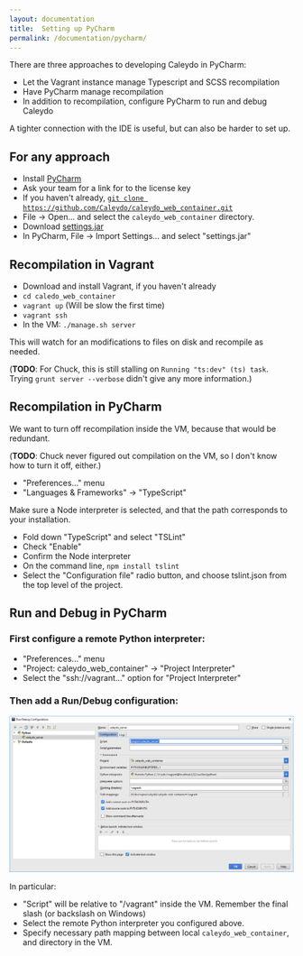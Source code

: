 ```yaml
---
layout: documentation
title:  Setting up PyCharm
permalink: /documentation/pycharm/
---
```


There are three approaches to developing Caleydo in PyCharm:

- Let the Vagrant instance manage Typescript and SCSS recompilation
- Have PyCharm manage recompilation
- In addition to recompilation, configure PyCharm to run and debug Caleydo

A tighter connection with the IDE is useful, but can also be harder to set up.

## For any approach

- Install [PyCharm](https://www.jetbrains.com/pycharm/)
- Ask your team for a link for to the license key
- If you haven't already, [`git clone https://github.com/Caleydo/caleydo_web_container.git`](https://github.com/Caleydo/caleydo_web_container)
- File -> Open... and select the `caleydo_web_container` directory.
- Download [settings.jar](/assets/settings.jar)
- In PyCharm, File -> Import Settings... and select "settings.jar"

## Recompilation in Vagrant

- Download and install Vagrant, if you haven't already
- `cd caledo_web_container`
- `vagrant up` (Will be slow the first time)
- `vagrant ssh`
- In the VM: `./manage.sh server`

This will watch for an modifications to files on disk and recompile as needed.

(**TODO**: For Chuck, this is still stalling on `Running "ts:dev" (ts) task`. Trying `grunt server --verbose` didn't give any more information.)

## Recompilation in PyCharm

We want to turn off recompilation inside the VM, because that would be redundant.

(**TODO**: Chuck never figured out compilation on the VM, so I don't know how to turn it off, either.)

- "Preferences..." menu
- "Languages & Frameworks" -> "TypeScript"

Make sure a Node interpreter is selected, and that the path corresponds to your installation.

- Fold down "TypeScript" and select "TSLint"
- Check "Enable"
- Confirm the Node interpreter
- On the command line, `npm install tslint`
- Select the "Configuration file" radio button, and choose tslint.json from the top level of the project.

## Run and Debug in PyCharm

### First configure a remote Python interpreter:

- "Preferences..." menu
- "Project: caleydo_web_container" -> "Project Interpreter"
- Select the "ssh://vagrant..." option for "Project Interpreter"

### Then add a Run/Debug configuration:

![Run/Debug Configuration screenshot](/assets/images/doc_screenshots/run_debug_configuration.png)

In particular:

- "Script" will be relative to "/vagrant" inside the VM. Remember the final slash (or backslash on Windows)
- Select the remote Python interpreter you configured above.
- Specify necessary path mapping between local `caleydo_web_container`, and directory in the VM.
